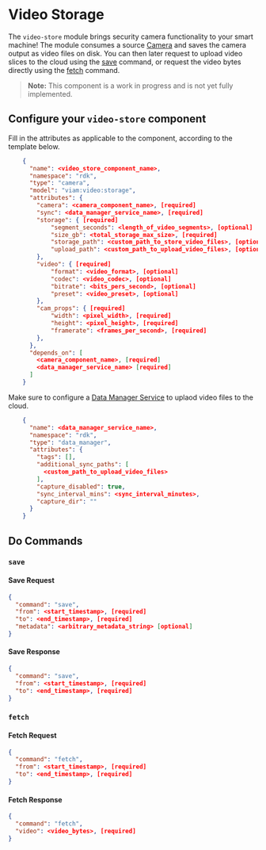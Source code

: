 # Video Storage
The `video-store` module brings security camera functionality to your smart machine! The module consumes a source [Camera](https://docs.viam.com/components/camera/) and saves the camera output as video files on disk. You can then later request to upload video slices to the cloud using the [save](#save) command, or request the video bytes directly using the [fetch](#fetch) command.

> **Note:** This component is a work in progress and is not yet fully implemented.

## Configure your `video-store` component

Fill in the attributes as applicable to the component, according to the template below.

```json
    {
      "name": <video_store_component_name>,
      "namespace": "rdk",
      "type": "camera",
      "model": "viam:video:storage",
      "attributes": {
        "camera": <camera_component_name>, [required]
        "sync": <data_manager_service_name>, [required]
        "storage": { [required]
            "segment_seconds": <length_of_video_segments>, [optional]
            "size_gb": <total_storage_max_size>, [required]
            "storage_path": <custom_path_to_store_video_files>, [optional]
            "upload_path": <custom_path_to_upload_video_files>, [optional]
        },
        "video": { [required]
            "format": <video_format>, [optional]
            "codec": <video_codec>, [optional]
            "bitrate": <bits_pers_second>, [optional]
            "preset": <video_preset>, [optional]
        },
        "cam_props": { [required]
            "width": <pixel_width>, [required]
            "height": <pixel_height>, [required]
            "framerate": <frames_per_second>, [required]
        },
      },
      "depends_on": [
        <camera_component_name>, [required]
        <data_manager_service_name> [required]
      ]
    }
```

Make sure to configure a [Data Manager Service](https://docs.viam.com/services/data/cloud-sync/) to uplaod video files to the cloud.

```json
    {
      "name": <data_manager_service_name>,
      "namespace": "rdk",
      "type": "data_manager",
      "attributes": {
        "tags": [],
        "additional_sync_paths": [
          <custom_path_to_upload_video_files>
        ],
        "capture_disabled": true,
        "sync_interval_mins": <sync_interval_minutes>,
        "capture_dir": ""
      }
    }
```

## Do Commands

### `save`

#### Save Request
```json
{
  "command": "save",
  "from": <start_timestamp>, [required]
  "to": <end_timestamp>, [required]
  "metadata": <arbitrary_metadata_string> [optional]
}
```

#### Save Response
```json
{
  "command": "save",
  "from": <start_timestamp>, [required]
  "to": <end_timestamp>, [required]
}
```

### `fetch`

#### Fetch Request
```json
{
  "command": "fetch",
  "from": <start_timestamp>, [required]
  "to": <end_timestamp>, [required]
}
```

#### Fetch Response
```json
{
  "command": "fetch",
  "video": <video_bytes>, [required]
}
```